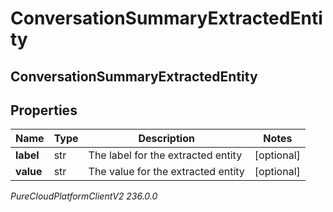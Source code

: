 # ConversationSummaryExtractedEntity

## ConversationSummaryExtractedEntity

## Properties

|Name | Type | Description | Notes|
|------------ | ------------- | ------------- | -------------|
| **label** | str | The label for the extracted entity | [optional] |
| **value** | str | The value for the extracted entity | [optional] |



_PureCloudPlatformClientV2 236.0.0_
